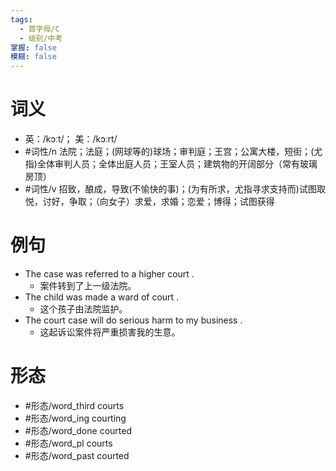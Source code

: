 ```yaml
---
tags:
  - 首字母/C
  - 级别/中考
掌握: false
模糊: false
---
```

# 词义
- 英：/kɔːt/； 美：/kɔːrt/
- #词性/n  法院；法庭；(网球等的)球场；审判庭；王宫；公寓大楼，短街；(尤指)全体审判人员；全体出庭人员；王室人员；建筑物的开阔部分（常有玻璃房顶）
- #词性/v  招致，酿成，导致(不愉快的事)；(为有所求，尤指寻求支持而)试图取悦，讨好，争取；（向女子）求爱，求婚；恋爱；博得；试图获得
# 例句
- The case was referred to a higher court .
	- 案件转到了上一级法院。
- The child was made a ward of court .
	- 这个孩子由法院监护。
- The court case will do serious harm to my business .
	- 这起诉讼案件将严重损害我的生意。
# 形态
- #形态/word_third courts
- #形态/word_ing courting
- #形态/word_done courted
- #形态/word_pl courts
- #形态/word_past courted
